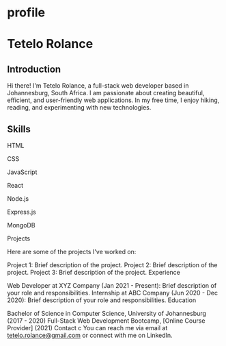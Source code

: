 # profile

<h1>Tetelo Rolance</h1>

<h2>Introduction</h2>

Hi there! I'm Tetelo Rolance, a full-stack web developer based in Johannesburg, South Africa. I am passionate about creating beautiful, efficient, and user-friendly web applications. In my free time, I enjoy hiking, reading, and experimenting with new technologies.




<h2>Skills</h2>

HTML

CSS

JavaScript

React

Node.js

Express.js

MongoDB

Projects

Here are some of the projects I've worked on:

Project 1: Brief description of the project.
Project 2: Brief description of the project.
Project 3: Brief description of the project.
Experience

Web Developer at XYZ Company (Jan 2021 - Present): Brief description of your role and responsibilities.
Internship at ABC Company (Jun 2020 - Dec 2020): Brief description of your role and responsibilities.
Education

Bachelor of Science in Computer Science, University of Johannesburg (2017 - 2020)
Full-Stack Web Development Bootcamp, [Online Course Provider] (2021)
Contact
c
You can reach me via email at tetelo.rolance@gmail.com or connect with me on LinkedIn.

